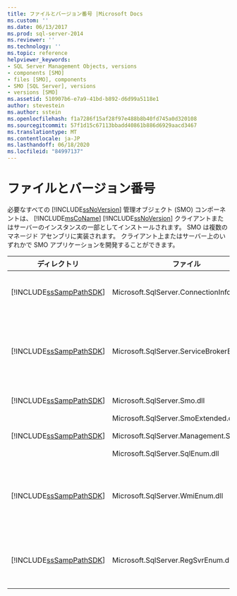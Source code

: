 ```yaml
---
title: ファイルとバージョン番号 |Microsoft Docs
ms.custom: ''
ms.date: 06/13/2017
ms.prod: sql-server-2014
ms.reviewer: ''
ms.technology: ''
ms.topic: reference
helpviewer_keywords:
- SQL Server Management Objects, versions
- components [SMO]
- files [SMO], components
- SMO [SQL Server], versions
- versions [SMO]
ms.assetid: 510907b6-e7a9-41bd-b892-d6d99a5118e1
author: stevestein
ms.author: sstein
ms.openlocfilehash: f1a7286f15af28f97e488b8b40fd745a0d320108
ms.sourcegitcommit: 57f1d15c67113bbadd40861b886d6929aacd3467
ms.translationtype: MT
ms.contentlocale: ja-JP
ms.lasthandoff: 06/18/2020
ms.locfileid: "84997137"
---
```

# <a name="files-and-version-numbers"></a>ファイルとバージョン番号
  必要なすべての [!INCLUDE[ssNoVersion](../../includes/ssnoversion-md.md)] 管理オブジェクト (SMO) コンポーネントは、 [!INCLUDE[msCoName](../../includes/msconame-md.md)] [!INCLUDE[ssNoVersion](../../includes/ssnoversion-md.md)] クライアントまたはサーバーのインスタンスの一部としてインストールされます。 SMO は複数のマネージド アセンブリに実装されます。 クライアント上またはサーバー上のいずれかで SMO アプリケーションを開発することができます。  
  
|ディレクトリ|ファイル|説明|  
|---------------|----------|-----------------|  
|[!INCLUDE[ssSampPathSDK](../../includes/sssamppathsdk-md.md)]|Microsoft.SqlServer.ConnectionInfo.dll|[!INCLUDE[ssNoVersion](../../includes/ssnoversion-md.md)] のインスタンスへの接続のサポートが含まれています。|  
|[!INCLUDE[ssSampPathSDK](../../includes/sssamppathsdk-md.md)]|Microsoft.SqlServer.ServiceBrokerEnum.dll|[!INCLUDE[msCoName](../../includes/msconame-md.md)] Service Broker のプログラミングのサポートが含まれています。 Service Broker にアクセスするプログラムにのみ必要です。|  
|[!INCLUDE[ssSampPathSDK](../../includes/sssamppathsdk-md.md)]|Microsoft.SqlServer.Smo.dll|SMO クラスの大部分が含まれます。|  
|[!INCLUDE[ssSampPathSDK](../../includes/sssamppathsdk-md.md)]|Microsoft.SqlServer.SmoExtended.dll<br /><br /> Microsoft.SqlServer.Management.Sdk.Sfc.dll<br /><br /> Microsoft.SqlServer.SqlEnum.dll|SMO クラスのサポートが含まれています。|  
|[!INCLUDE[ssSampPathSDK](../../includes/sssamppathsdk-md.md)]|Microsoft.SqlServer.WmiEnum.dll|Windows Management Instrumentation (WMI) プロバイダー クラスが含まれています。 WMI プロバイダー クラスを使用するプログラムにのみ必要です。|  
|[!INCLUDE[ssSampPathSDK](../../includes/sssamppathsdk-md.md)]|Microsoft.SqlServer.RegSvrEnum.dll|登録済みサーバー クラスが含まれています。 登録済みサーバー クラスを使用するプログラムにのみ必要です。|  
  
  
